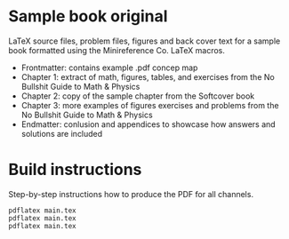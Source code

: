 Sample book original
====================
LaTeX source files, problem files, figures and back cover text for a sample book
formatted using the Minireference Co. LaTeX macros.


 - Frontmatter: contains example .pdf concep map
 - Chapter 1: extract of math, figures, tables, and exercises from the No Bullshit Guide to Math & Physics 
 - Chapter 2: copy of the sample chapter from the Softcover book
 - Chapter 3: more examples of figures exercises and problems from the No Bullshit Guide to Math & Physics 
 - Endmatter: conlusion and appendices to showcase how answers and solutions are included



Build instructions
==================
Step-by-step instructions how to produce the PDF for all channels.

```
pdflatex main.tex
pdflatex main.tex
pdflatex main.tex
```

